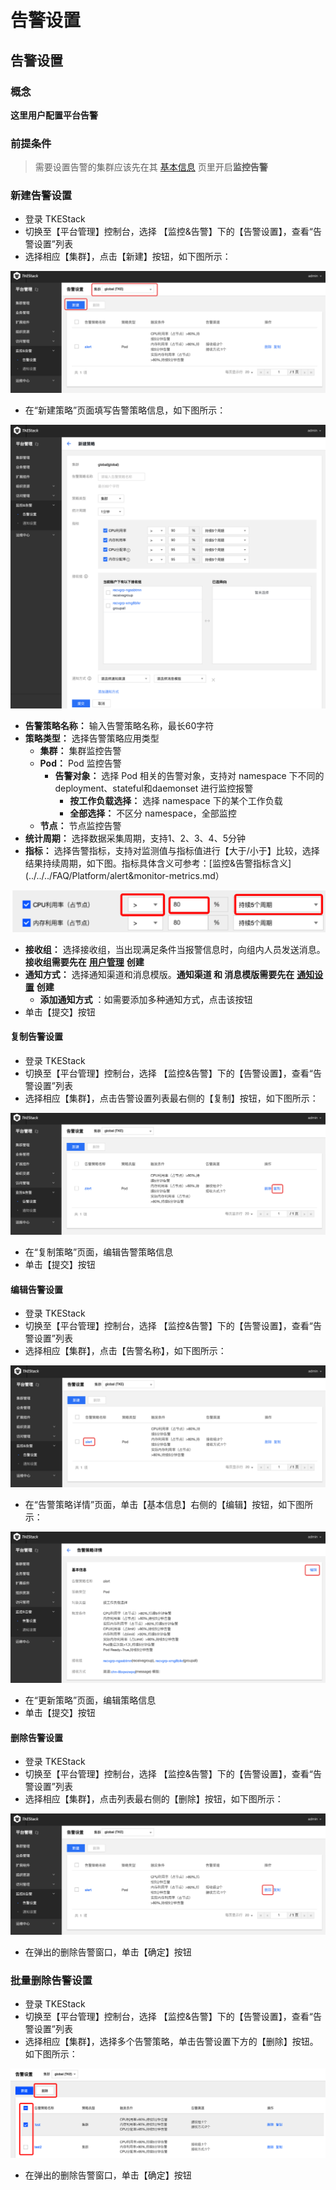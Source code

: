 # 告警设置

## 告警设置

### 概念

**这里用户配置平台告警**

### 前提条件

> 需要设置告警的集群应该先在其 [基本信息](https://github.com/tkestack/tke/blob/master/docs/guide/zh-CN/products/platform/cluster.md#%E5%9F%BA%E6%9C%AC%E4%BF%A1%E6%81%AF) 页里开启**监控告警**

### 新建告警设置

* 登录 TKEStack
* 切换至【平台管理】控制台，选择 【监控&告警】下的【告警设置】，查看“告警设置”列表
* 选择相应【集群】，点击【新建】按钮，如下图所示： 

![](../../../images/image%20%28110%29.png)

* 在“新建策略”页面填写告警策略信息，如下图所示： 

![](../../../images/image%20%2822%29.png)

* **告警策略名称：** 输入告警策略名称，最长60字符
* **策略类型：** 选择告警策略应用类型
  * **集群：** 集群监控告警
  * **Pod：** Pod 监控告警
    * **告警对象：** 选择 Pod 相关的告警对象，支持对 namespace 下不同的 deployment、stateful和daemonset 进行监控报警
      * **按工作负载选择：** 选择 namespace 下的某个工作负载
      * **全部选择：** 不区分 namespace，全部监控
  * **节点：** 节点监控告警
* **统计周期：** 选择数据采集周期，支持1、2、3、4、5分钟
* **指标：** 选择告警指标，支持对监测值与指标值进行【大于/小于】比较，选择结果持续周期，如下图。指标具体含义可参考：\[监控&告警指标含义\]\(../../../FAQ/Platform/alert&monitor-metrics.md） 

![](../../../images/image%20%2885%29.png)

* **接收组：** 选择接收组，当出现满足条件当报警信息时，向组内人员发送消息。**接收组需要先在** [**用户管理**](https://github.com/tkestack/tke/blob/master/docs/guide/zh-CN/products/platform/accessmanagement/user.md#%E7%94%A8%E6%88%B7%E7%BB%84) **创建**
* **通知方式：** 选择通知渠道和消息模版。**通知渠道 和 消息模版需要先在** [**通知设置**](https://github.com/tkestack/tke/blob/master/docs/guide/zh-CN/products/platform/monitor%26alert/notification.md) **创建**
  * **添加通知方式** ：如需要添加多种通知方式，点击该按钮
* 单击【提交】按钮

#### 复制告警设置

* 登录 TKEStack
* 切换至【平台管理】控制台，选择 【监控&告警】下的【告警设置】，查看“告警设置”列表
* 选择相应【集群】，点击告警设置列表最右侧的【复制】按钮，如下图所示： 

![](../../../images/image%20%28138%29.png)

* 在“复制策略”页面，编辑告警策略信息
* 单击【提交】按钮

#### 编辑告警设置

* 登录 TKEStack
* 切换至【平台管理】控制台，选择 【监控&告警】下的【告警设置】，查看“告警设置”列表
* 选择相应【集群】，点击【告警名称】，如下图所示： 

![](../../../images/image%20%2827%29.png)

* 在“告警策略详情”页面，单击【基本信息】右侧的【编辑】按钮，如下图所示： 

![](../../../images/image%20%28115%29.png)

* 在“更新策略”页面，编辑策略信息
* 单击【提交】按钮

#### 删除告警设置

* 登录 TKEStack
* 切换至【平台管理】控制台，选择 【监控&告警】下的【告警设置】，查看“告警设置”列表
* 选择相应【集群】，点击列表最右侧的【删除】按钮，如下图所示： 

![](../../../images/image%20%2854%29.png)

* 在弹出的删除告警窗口，单击【确定】按钮

### 批量删除告警设置

* 登录 TKEStack
* 切换至【平台管理】控制台，选择 【监控&告警】下的【告警设置】，查看“告警设置”列表
* 选择相应【集群】，选择多个告警策略，单击告警设置下方的【删除】按钮。如下图所示： 

![](../../../images/image%20%2895%29.png)

* 在弹出的删除告警窗口，单击【确定】按钮

